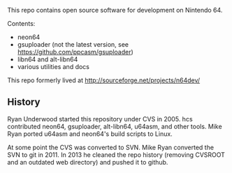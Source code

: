 This repo contains open source software for development on Nintendo 64.

Contents:

 - neon64
 - gsuploader (not the latest version, see https://github.com/ppcasm/gsuploader)
 - libn64 and alt-libn64
 - various utilities and docs

This repo formerly lived at http://sourceforge.net/projects/n64dev/

History
-------

Ryan Underwood started this repository under CVS in 2005. hcs contributed
neon64, gsuploader, alt-libn64, u64asm, and other tools. Mike Ryan ported u64asm
and neon64's build scripts to Linux.

At some point the CVS was converted to SVN. Mike Ryan converted the SVN to git
in 2011. In 2013 he cleaned the repo history (removing CVSROOT and an outdated
web directory) and pushed it to github.

